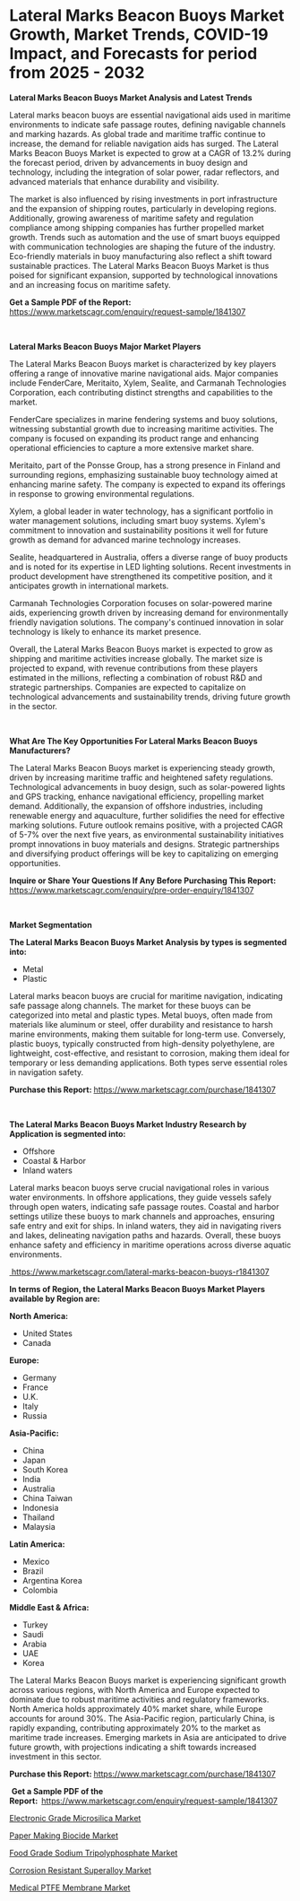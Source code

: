<p><h1>Lateral Marks Beacon Buoys Market Growth, Market Trends, COVID-19 Impact, and Forecasts for period from 2025 - 2032</h1></p><p><strong>Lateral Marks Beacon Buoys Market Analysis and Latest Trends</strong></p>
<p><p>Lateral marks beacon buoys are essential navigational aids used in maritime environments to indicate safe passage routes, defining navigable channels and marking hazards. As global trade and maritime traffic continue to increase, the demand for reliable navigation aids has surged. The Lateral Marks Beacon Buoys Market is expected to grow at a CAGR of 13.2% during the forecast period, driven by advancements in buoy design and technology, including the integration of solar power, radar reflectors, and advanced materials that enhance durability and visibility.</p><p>The market is also influenced by rising investments in port infrastructure and the expansion of shipping routes, particularly in developing regions. Additionally, growing awareness of maritime safety and regulation compliance among shipping companies has further propelled market growth. Trends such as automation and the use of smart buoys equipped with communication technologies are shaping the future of the industry. Eco-friendly materials in buoy manufacturing also reflect a shift toward sustainable practices. The Lateral Marks Beacon Buoys Market is thus poised for significant expansion, supported by technological innovations and an increasing focus on maritime safety.</p></p>
<p><strong>Get a Sample PDF of the Report:&nbsp;</strong> <a href="https://www.marketscagr.com/enquiry/request-sample/1841307?utm_campaign=2194&utm_medium=2&utm_source=Github&utm_content=ia&utm_term=28022025&utm_id=lateral-marks-beacon-buoys">https://www.marketscagr.com/enquiry/request-sample/1841307</a></p>
<p>&nbsp;</p>
<p><strong>Lateral Marks Beacon Buoys Major Market Players</strong></p>
<p><p>The Lateral Marks Beacon Buoys market is characterized by key players offering a range of innovative marine navigational aids. Major companies include FenderCare, Meritaito, Xylem, Sealite, and Carmanah Technologies Corporation, each contributing distinct strengths and capabilities to the market.</p><p>FenderCare specializes in marine fendering systems and buoy solutions, witnessing substantial growth due to increasing maritime activities. The company is focused on expanding its product range and enhancing operational efficiencies to capture a more extensive market share.</p><p>Meritaito, part of the Ponsse Group, has a strong presence in Finland and surrounding regions, emphasizing sustainable buoy technology aimed at enhancing marine safety. The company is expected to expand its offerings in response to growing environmental regulations.</p><p>Xylem, a global leader in water technology, has a significant portfolio in water management solutions, including smart buoy systems. Xylem's commitment to innovation and sustainability positions it well for future growth as demand for advanced marine technology increases.</p><p>Sealite, headquartered in Australia, offers a diverse range of buoy products and is noted for its expertise in LED lighting solutions. Recent investments in product development have strengthened its competitive position, and it anticipates growth in international markets.</p><p>Carmanah Technologies Corporation focuses on solar-powered marine aids, experiencing growth driven by increasing demand for environmentally friendly navigation solutions. The company's continued innovation in solar technology is likely to enhance its market presence.</p><p>Overall, the Lateral Marks Beacon Buoys market is expected to grow as shipping and maritime activities increase globally. The market size is projected to expand, with revenue contributions from these players estimated in the millions, reflecting a combination of robust R&D and strategic partnerships. Companies are expected to capitalize on technological advancements and sustainability trends, driving future growth in the sector.</p></p>
<p>&nbsp;</p>
<p><strong>What Are The Key Opportunities For Lateral Marks Beacon Buoys Manufacturers?</strong></p>
<p><p>The Lateral Marks Beacon Buoys market is experiencing steady growth, driven by increasing maritime traffic and heightened safety regulations. Technological advancements in buoy design, such as solar-powered lights and GPS tracking, enhance navigational efficiency, propelling market demand. Additionally, the expansion of offshore industries, including renewable energy and aquaculture, further solidifies the need for effective marking solutions. Future outlook remains positive, with a projected CAGR of 5-7% over the next five years, as environmental sustainability initiatives prompt innovations in buoy materials and designs. Strategic partnerships and diversifying product offerings will be key to capitalizing on emerging opportunities.</p></p>
<p><strong>Inquire or Share Your Questions If Any Before Purchasing This Report:</strong> <a href="https://www.marketscagr.com/enquiry/pre-order-enquiry/1841307?utm_campaign=2194&utm_medium=2&utm_source=Github&utm_content=ia&utm_term=28022025&utm_id=lateral-marks-beacon-buoys">https://www.marketscagr.com/enquiry/pre-order-enquiry/1841307</a></p>
<p>&nbsp;</p>
<p><strong>Market Segmentation</strong></p>
<p><strong>The Lateral Marks Beacon Buoys Market Analysis by types is segmented into:</strong></p>
<p><ul><li>Metal</li><li>Plastic</li></ul></p>
<p><p>Lateral marks beacon buoys are crucial for maritime navigation, indicating safe passage along channels. The market for these buoys can be categorized into metal and plastic types. Metal buoys, often made from materials like aluminum or steel, offer durability and resistance to harsh marine environments, making them suitable for long-term use. Conversely, plastic buoys, typically constructed from high-density polyethylene, are lightweight, cost-effective, and resistant to corrosion, making them ideal for temporary or less demanding applications. Both types serve essential roles in navigation safety.</p></p>
<p><strong>Purchase this Report:&nbsp;</strong><a href="https://www.marketscagr.com/purchase/1841307?utm_campaign=2194&utm_medium=2&utm_source=Github&utm_content=ia&utm_term=28022025&utm_id=lateral-marks-beacon-buoys">https://www.marketscagr.com/purchase/1841307</a></p>
<p>&nbsp;</p>
<p><strong>The Lateral Marks Beacon Buoys Market Industry Research by Application is segmented into:</strong></p>
<p><ul><li>Offshore</li><li>Coastal & Harbor</li><li>Inland waters</li></ul></p>
<p><p>Lateral marks beacon buoys serve crucial navigational roles in various water environments. In offshore applications, they guide vessels safely through open waters, indicating safe passage routes. Coastal and harbor settings utilize these buoys to mark channels and approaches, ensuring safe entry and exit for ships. In inland waters, they aid in navigating rivers and lakes, delineating navigation paths and hazards. Overall, these buoys enhance safety and efficiency in maritime operations across diverse aquatic environments.</p></p>
<p><a href="https://www.marketscagr.com/lateral-marks-beacon-buoys-r1841307?utm_campaign=2194&utm_medium=2&utm_source=Github&utm_content=ia&utm_term=28022025&utm_id=lateral-marks-beacon-buoys">&nbsp;https://www.marketscagr.com/lateral-marks-beacon-buoys-r1841307</a></p>
<p><strong>In terms of Region, the Lateral Marks Beacon Buoys Market Players available by Region are:</strong></p>
<p>
    <p> <strong> North America: </strong>
        <ul>
            <li>United States</li>
            <li>Canada</li>
        </ul>
        </p> 
    <p> <strong> Europe: </strong>
        <ul>
            <li>Germany</li>
            <li>France</li>
            <li>U.K.</li>
            <li>Italy</li>
            <li>Russia</li>
        </ul>
        </p> 
    <p> <strong> Asia-Pacific: </strong>
        <ul>
            <li>China</li>
            <li>Japan</li>
            <li>South Korea</li>
            <li>India</li>
            <li>Australia</li>
            <li>China Taiwan</li>
            <li>Indonesia</li>
            <li>Thailand</li>
            <li>Malaysia</li>
        </ul>
        </p> 
    <p> <strong> Latin America: </strong>
        <ul>
            <li>Mexico</li>
            <li>Brazil</li>
            <li>Argentina Korea</li>
            <li>Colombia</li>
        </ul>
        </p> 
    <p> <strong> Middle East & Africa: </strong>
        <ul>
            <li>Turkey</li>
            <li>Saudi</li>
            <li>Arabia</li>
            <li>UAE</li>
            <li>Korea</li>
        </ul>
    </p>
    </p>
<p><p>The Lateral Marks Beacon Buoys market is experiencing significant growth across various regions, with North America and Europe expected to dominate due to robust maritime activities and regulatory frameworks. North America holds approximately 40% market share, while Europe accounts for around 30%. The Asia-Pacific region, particularly China, is rapidly expanding, contributing approximately 20% to the market as maritime trade increases. Emerging markets in Asia are anticipated to drive future growth, with projections indicating a shift towards increased investment in this sector.</p></p>
<p><strong>Purchase this Report: </strong><a href="https://www.marketscagr.com/purchase/1841307?utm_campaign=2194&utm_medium=2&utm_source=Github&utm_content=ia&utm_term=28022025&utm_id=lateral-marks-beacon-buoys">https://www.marketscagr.com/purchase/1841307</a></p>
<p>&nbsp;<strong>Get a Sample PDF of the Report:&nbsp;&nbsp;</strong><a href="https://www.marketscagr.com/enquiry/request-sample/1841307?utm_campaign=2194&utm_medium=2&utm_source=Github&utm_content=ia&utm_term=28022025&utm_id=lateral-marks-beacon-buoys">https://www.marketscagr.com/enquiry/request-sample/1841307</a></p>
<p><strong></strong></p>
<p><p><a href="https://github.com/santosh758595/Market-Research-Report-List-7/blob/main/electronic-grade-microsilica-market.md?utm_campaign=2194&utm_medium=2&utm_source=Github&utm_content=ia&utm_term=28022025&utm_id=lateral-marks-beacon-buoys">Electronic Grade Microsilica Market</a></p><p><a href="https://github.com/tandepinho3p/Market-Research-Report-List-1/blob/main/paper-making-biocide-market.md?utm_campaign=2194&utm_medium=2&utm_source=Github&utm_content=ia&utm_term=28022025&utm_id=lateral-marks-beacon-buoys">Paper Making Biocide Market</a></p><p><a href="https://github.com/elizabethdagraca/Market-Research-Report-List-5/blob/main/food-grade-sodium-tripolyphosphate-market.md?utm_campaign=2194&utm_medium=2&utm_source=Github&utm_content=ia&utm_term=28022025&utm_id=lateral-marks-beacon-buoys">Food Grade Sodium Tripolyphosphate Market</a></p><p><a href="https://github.com/bhuraoutenc8/Market-Research-Report-List-1/blob/main/corrosion-resistant-superalloy-market.md?utm_campaign=2194&utm_medium=2&utm_source=Github&utm_content=ia&utm_term=28022025&utm_id=lateral-marks-beacon-buoys">Corrosion Resistant Superalloy Market</a></p><p><a href="https://github.com/syskamazucqa/Market-Research-Report-List-1/blob/main/medical-ptfe-membrane-market.md?utm_campaign=2194&utm_medium=2&utm_source=Github&utm_content=ia&utm_term=28022025&utm_id=lateral-marks-beacon-buoys">Medical PTFE Membrane Market</a></p></p>